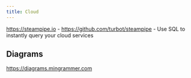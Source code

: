 ```yaml
---
title: Cloud
---
```


https://steampipe.io - https://github.com/turbot/steampipe - Use SQL to instantly query your cloud services

## Diagrams

https://diagrams.mingrammer.com
